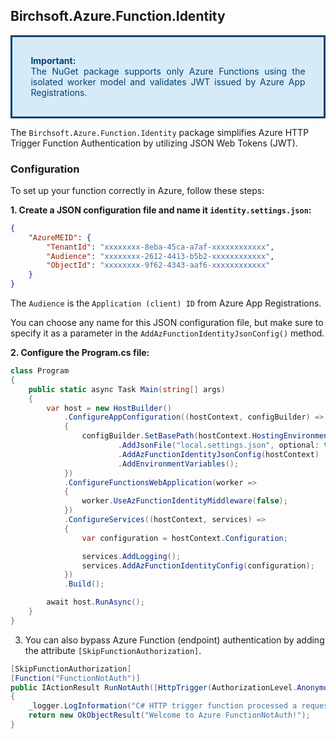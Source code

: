 ## Birchsoft.Azure.Function.Identity

<div style='padding:0.1em; background-color:#d7eaf8; color:#004173; border:solid 3px #004173'>
<p style='margin:2em; text-align:justify'>
<b>Important:</b><br>
    The NuGet package supports only Azure Functions using the isolated worker model and validates JWT issued by Azure App Registrations.
</p>
</div>

The `Birchsoft.Azure.Function.Identity` package simplifies Azure HTTP Trigger Function Authentication by utilizing JSON Web Tokens (JWT).

### Configuration
To set up your function correctly in Azure, follow these steps:

**1. Create a JSON configuration file and name it `identity.settings.json`:**

```json
{
    "AzureMEID": {
        "TenantId": "xxxxxxxx-8eba-45ca-a7af-xxxxxxxxxxxx",
        "Audience": "xxxxxxxx-2612-4413-b5b2-xxxxxxxxxxxx",
        "ObjectId": "xxxxxxxx-9f62-4343-aaf6-xxxxxxxxxxxx"
    }
}
```
The `Audience` is the `Application (client) ID` from Azure App Registrations.

You can choose any name for this JSON configuration file, but make sure to specify it as a parameter in the `AddAzFunctionIdentityJsonConfig()` method.

**2. Configure the Program.cs file:**

```cs
class Program
{
    public static async Task Main(string[] args)
    {
        var host = new HostBuilder()
            .ConfigureAppConfiguration((hostContext, configBuilder) =>
            {
                configBuilder.SetBasePath(hostContext.HostingEnvironment.ContentRootPath)
                        .AddJsonFile("local.settings.json", optional: true, reloadOnChange: true)
                        .AddAzFunctionIdentityJsonConfig(hostContext)
                        .AddEnvironmentVariables();
            })
            .ConfigureFunctionsWebApplication(worker =>
            {
                worker.UseAzFunctionIdentityMiddleware(false);
            })
            .ConfigureServices((hostContext, services) =>
            {
                var configuration = hostContext.Configuration;

                services.AddLogging();
                services.AddAzFunctionIdentityConfig(configuration);
            })
            .Build();

        await host.RunAsync();
    }
}
```

3. You can also bypass Azure Function (endpoint) authentication by adding the attribute `[SkipFunctionAuthorization]`.

```cs
[SkipFunctionAuthorization]
[Function("FunctionNotAuth")]
public IActionResult RunNotAuth([HttpTrigger(AuthorizationLevel.Anonymous, "get", "post")] HttpRequest req)
{
    _logger.LogInformation("C# HTTP trigger function processed a request FunctionNotAuth.");
    return new OkObjectResult("Welcome to Azure FunctionNotAuth!");
}
```



